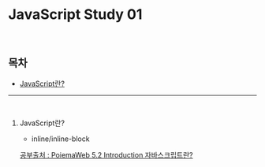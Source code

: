 # JavaScript Study 01

<br/>

## 목차

- [JavaScript란?](#javascript)

----

<br/>

1. JavaScript란?<a id="javascript"></a>

   - inline/inline-block<a id="inline1"></a>

   

   
   [공부출처 : PoiemaWeb 5.2 Introduction 자바스크립트란?](https://poiemaweb.com/js-introduction)
   

